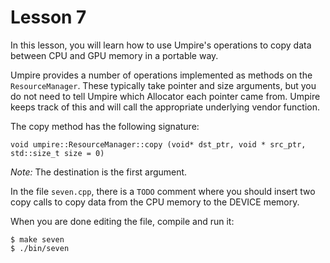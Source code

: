 # Lesson 7

In this lesson, you will learn how to use Umpire's operations to copy data
between CPU and GPU memory in a portable way.

Umpire provides a number of operations implemented as methods on the
`ResourceManager`. These typically take pointer and size arguments, but you do
not need to tell Umpire which Allocator each pointer came from. Umpire keeps
track of this and will call the appropriate underlying vendor function.

The copy method has the following signature:

```
void umpire::ResourceManager::copy (void* dst_ptr, void * src_ptr, std::size_t size = 0)	
```

*Note:* The destination is the first argument.

In the file `seven.cpp`, there is a `TODO` comment where you should insert two copy
calls to copy data from the CPU memory to the DEVICE memory.

When you are done editing the file, compile and run it:

```
$ make seven
$ ./bin/seven
```
